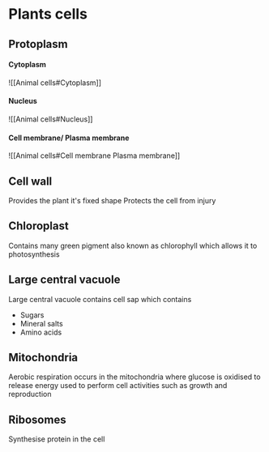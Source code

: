 # Plants cells

## Protoplasm

#### Cytoplasm
![[Animal cells#Cytoplasm]]
#### Nucleus
![[Animal cells#Nucleus]]
#### Cell membrane/ Plasma membrane
![[Animal cells#Cell membrane Plasma membrane]]
## Cell wall
Provides the plant it's fixed shape
Protects the cell from injury

## Chloroplast
Contains many green pigment also known as chlorophyll which allows it to photosynthesis

## Large central vacuole
Large central vacuole contains cell sap which contains
- Sugars
- Mineral salts
- Amino acids

## Mitochondria
Aerobic respiration occurs in the mitochondria where glucose is oxidised to release energy used to perform cell activities such as growth and reproduction

## Ribosomes
Synthesise protein in the cell